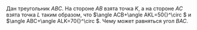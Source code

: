Дан треугольник $ABC$. На стороне $AB$ взята точка $K$, а на стороне $AC$ взята точка $L$ таким образом, что $\angle ACB+\angle AKL=50{}^\circ $ и $\angle ABC+\angle ALK=70{}^\circ $. Чему может равняться угол $BAC$.